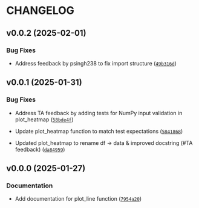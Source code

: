 # CHANGELOG


## v0.0.2 (2025-02-01)

### Bug Fixes

- Address feedback by psingh238 to fix import structure
  ([`49b316d`](https://github.com/UBC-MDS/dsci_524_ezplot/commit/49b316d15844aff7573a4aa26f5ebc5fff9d7fbd))


## v0.0.1 (2025-01-31)

### Bug Fixes

- Address TA feedback by adding tests for NumPy input validation in plot_heatmap
  ([`58bde4f`](https://github.com/UBC-MDS/dsci_524_ezplot/commit/58bde4f0e7e110ea62afbe056901ad71349cca4a))

- Update plot_heatmap function to match test expectations
  ([`5841868`](https://github.com/UBC-MDS/dsci_524_ezplot/commit/58418683e4a89c9e883599744f05347b3bd67545))

- Updated plot_heatmap to rename df → data & improved docstring (#TA feedback)
  ([`da84959`](https://github.com/UBC-MDS/dsci_524_ezplot/commit/da84959781cf1b2d14e08d1fe8d0b314bb2ac640))


## v0.0.0 (2025-01-27)

### Documentation

- Add documentation for plot_line function
  ([`7954a20`](https://github.com/UBC-MDS/dsci_524_ezplot/commit/7954a20b11ea7743a99a3a5334e9652a20623c05))
